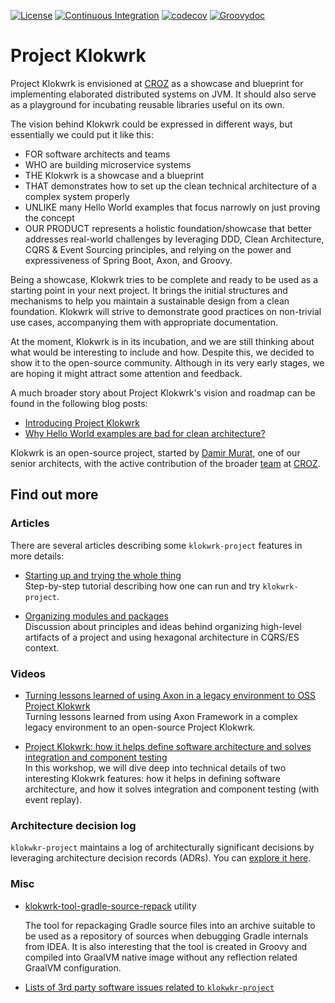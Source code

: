 [![License](https://img.shields.io/badge/License-Apache%202.0-success.svg)](https://opensource.org/licenses/Apache-2.0)
[![Continuous Integration](https://github.com/croz-ltd/klokwrk-project/workflows/Continuous%20Integration/badge.svg)](https://github.com/croz-ltd/klokwrk-project/actions?query=workflow%3A%22Continuous+Integration%22+branch%3Amaster)
[![codecov](https://codecov.io/gh/croz-ltd/klokwrk-project/branch/master/graph/badge.svg)](https://codecov.io/gh/croz-ltd/klokwrk-project)
[![Groovydoc](https://img.shields.io/badge/API%20doc-Groovydoc-brightgreen)](https://croz-ltd.github.io/klokwrk-project/groovydoc/index.html)

# Project Klokwrk
Project Klokwrk is envisioned at [CROZ](https://croz.net/) as a showcase and blueprint for implementing elaborated distributed systems on JVM. It should also serve as a playground for incubating
reusable libraries useful on its own.

The vision behind Klokwrk could be expressed in different ways, but essentially we could put it like this:
- FOR software architects and teams
- WHO are building microservice systems
- THE Klokwrk is a showcase and a blueprint
- THAT demonstrates how to set up the clean technical architecture of a complex system properly
- UNLIKE many Hello World examples that focus narrowly on just proving the concept
- OUR PRODUCT represents a holistic foundation/showcase that better addresses real-world challenges by leveraging DDD, Clean Architecture, CQRS & Event Sourcing principles, and relying on the power
  and expressiveness of Spring Boot, Axon, and Groovy.

Being a showcase, Klokwrk tries to be complete and ready to be used as a starting point in your next project. It brings the initial structures and mechanisms to help you maintain a sustainable design
from a clean foundation. Klokwrk will strive to demonstrate good practices on non-trivial use cases, accompanying them with appropriate documentation.

At the moment, Klokwrk is in its incubation, and we are still thinking about what would be interesting to include and how. Despite this, we decided to show it to the open-source community. Although
in its very early stages, we are hoping it might attract some attention and feedback.

A much broader story about Project Klokwrk's vision and roadmap can be found in the following blog posts:
- [Introducing Project Klokwrk](https://croz.net/news/introducing-project-klokwrk/)
- [Why Hello World examples are bad for clean architecture?](https://croz.net/news/why-hello-world-examples-are-bad-for-clean-architecture/)

Klokwrk is an open-source project, started by [Damir Murat](https://github.com/dmurat), one of our senior architects, with the active contribution of the broader [team](https://croz.net/) at
[CROZ](https://github.com/croz-ltd).

## Find out more
### Articles
There are several articles describing some `klokwrk-project` features in more details:
* [Starting up and trying the whole thing](support/documentation/article/startingUp.md)<br/>
  Step-by-step tutorial describing how one can run and try `klokwrk-project`.

* [Organizing modules and packages](support/documentation/article/modulesAndPackages.md)<br/>
  Discussion about principles and ideas behind organizing high-level artifacts of a project and using hexagonal architecture in CQRS/ES context.

### Videos
* [Turning lessons learned of using Axon in a legacy environment to OSS Project Klokwrk](https://www.youtube.com/watch?v=shl847FRVMI) <br/>
  Turning lessons learned from using Axon Framework in a complex legacy environment to an open-source Project Klokwrk.

* [Project Klokwrk: how it helps define software architecture and solves integration and component testing](https://www.youtube.com/watch?v=35oUxjXWNYU) <br/>
  In this workshop, we will dive deep into technical details of two interesting Klokwrk features: how it helps in defining software architecture, and how it solves integration and component
  testing (with event replay).

### Architecture decision log
`klokwkr-project` maintains a log of architecturally significant decisions by leveraging architecture decision records (ADRs). You can [explore it here](support/documentation/adr/index.md).

### Misc
* [klokwrk-tool-gradle-source-repack](tool/klokwrk-tool-gradle-source-repack/README.md) utility

  The tool for repackaging Gradle source files into an archive suitable to be used as a repository of sources when debugging Gradle internals from IDEA. It is also interesting that the tool is
  created in Groovy and compiled into GraalVM native image without any reflection related GraalVM configuration.


* [Lists of 3rd party software issues related to `klokwkr-project`](support/documentation/misc/klokwrkRelatedIssuesInTheWild.md)
